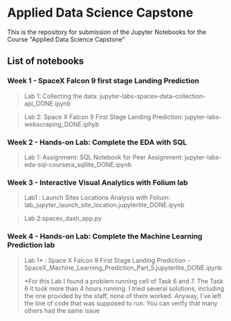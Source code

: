 # Applied Data Science Capstone
This is the repository for submission of the Jupyter Notebooks for the Course  "Applied Data Science Capstone"

## List of notebooks
### Week 1 - SpaceX Falcon 9 first stage Landing Prediction
> Lab 1: Collecting the data: jupyter-labs-spacex-data-collection-api_DONE.ipynb

> Lab 2: Space X Falcon 9 First Stage Landing Prediction: jupyter-labs-webscraping_DONE.iphyb
### Week 2 - Hands-on Lab: Complete the EDA with SQL
> Lab 1: Assignment: SQL Notebook for Peer Assignment: jupyter-labs-eda-sql-coursera_sqllite_DONE.ipynb
### Week 3 - Interactive Visual Analytics with Folium lab
> Lab1 : Launch Sites Locations Analysis with Folium: lab_jupyter_launch_site_location.jupyterlite_DONE.ipynb

> Lab 2:spacex_dash_app.py
### Week 4 - Hands-on Lab: Complete the Machine Learning Prediction lab
> Lab 1* : Space X Falcon 9 First Stage Landing Prediction - SpaceX_Machine_Learning_Prediction_Part_5.jupyterlite_DONE.ipynb
>
> *For this Lab I found a problem running cell of Task 6 and 7. The Task 6 it took more than 4 hours running. I tried several solutions, including the one provided by the staff, none of them worked. Anyway, I've left the line of code that was supposed to run.
You can verify that many others had the same issue
